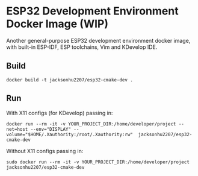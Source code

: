 # ESP32 Development Environment Docker Image (WIP) 

Another general-purpose ESP32 development environment docker image, with built-in ESP-IDF, ESP toolchains, Vim and KDevelop IDE.

## Build

```
docker build -t jacksonhu2207/esp32-cmake-dev .
```

## Run

With X11 configs (for KDevelop) passing in:

```
docker run --rm -it -v YOUR_PROJECT_DIR:/home/developer/project --net=host --env="DISPLAY" --volume="$HOME/.Xauthority:/root/.Xauthority:rw"  jacksonhu2207/esp32-cmake-dev
```

Without X11 configs passing in:
```
sudo docker run --rm -it -v YOUR_PROJECT_DIR:/home/developer/project jacksonhu2207/esp32-cmake-dev
```